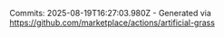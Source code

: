 Commits: 2025-08-19T16:27:03.980Z - Generated via https://github.com/marketplace/actions/artificial-grass
<br>
